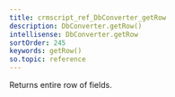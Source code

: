 ```yaml
---
title: crmscript_ref_DbConverter_getRow
description: DbConverter.getRow()
intellisense: DbConverter.getRow
sortOrder: 245
keywords: getRow()
so.topic: reference
---
```


Returns entire row of fields.


